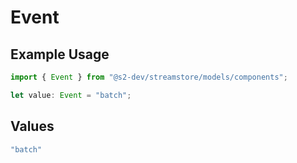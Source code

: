# Event

## Example Usage

```typescript
import { Event } from "@s2-dev/streamstore/models/components";

let value: Event = "batch";
```

## Values

```typescript
"batch"
```